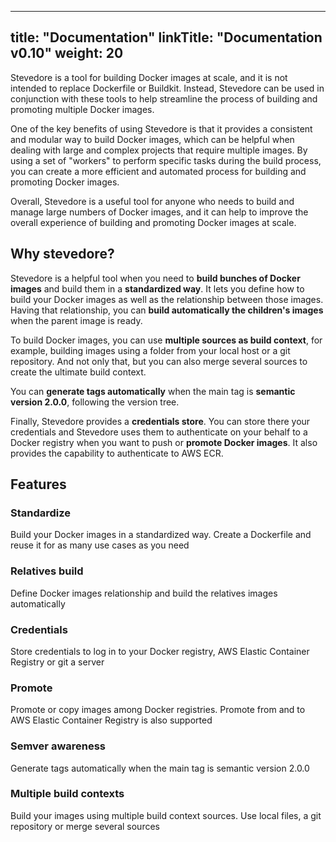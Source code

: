 
---
title: "Documentation"
linkTitle: "Documentation v0.10"
weight: 20
---

Stevedore is a tool for building Docker images at scale, and it is not intended to replace Dockerfile or Buildkit. Instead, Stevedore can be used in conjunction with these tools to help streamline the process of building and promoting multiple Docker images.

One of the key benefits of using Stevedore is that it provides a consistent and modular way to build Docker images, which can be helpful when dealing with large and complex projects that require multiple images. By using a set of "workers" to perform specific tasks during the build process, you can create a more efficient and automated process for building and promoting Docker images.

Overall, Stevedore is a useful tool for anyone who needs to build and manage large numbers of Docker images, and it can help to improve the overall experience of building and promoting Docker images at scale.

## Why stevedore?

Stevedore is a helpful tool when you need to **build bunches of Docker images** and build them in a **standardized way**. It lets you define how to build your Docker images as well as the relationship between those images. Having that relationship, you can **build automatically the children's images** when the parent image is ready.

To build Docker images, you can use **multiple sources as build context**, for example, building images using a folder from your local host or a git repository. And not only that, but you can also merge several sources to create the ultimate build context.

You can **generate tags automatically** when the main tag is **semantic version 2.0.0**, following the version tree.

Finally, Stevedore provides a **credentials store**. You can store there your credentials and Stevedore uses them to authenticate on your behalf to a Docker registry when you want to push or **promote Docker images**. It also provides the capability to authenticate to AWS ECR.

## Features

### Standardize
Build your Docker images in a standardized way. Create a Dockerfile and reuse it for as many use cases as you need

### Relatives build
Define Docker images relationship and build the relatives images automatically

### Credentials
Store credentials to log in to your Docker registry, AWS Elastic Container Registry or git a server

### Promote
Promote or copy images among Docker registries. Promote from and to AWS Elastic Container Registry is also supported

### Semver awareness
Generate tags automatically when the main tag is semantic version 2.0.0

### Multiple build contexts
Build your images using multiple build context sources. Use local files, a git repository or merge several sources